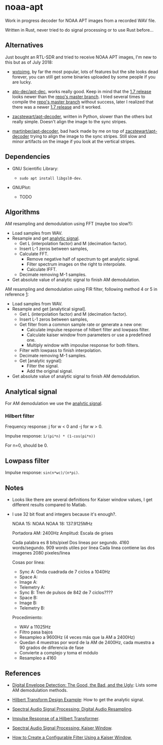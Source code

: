 # noaa-apt

Work in progress decoder for NOAA APT images from a recorded WAV file.

Written in Rust, never tried to do signal processing or to use Rust before...

## Alternatives

Just bought an RTL-SDR and tried to receive NOAA APT images, I'm new to this but
as of July 2018:

- [wxtoimg], by far the most popular, lots of features but the site looks dead
  forever, you can still get some binaries uploaded by some people if you are
  lucky.

- [atp-dec/apt-dec], works really good. Keep in mind that the [1.7 release]
  looks newer than the [repo's master branch]. I tried several times to compile
  the [repo's master branch] without success, later I realized that there was a
  newer [1.7 release] and it worked.

- [zacstewart/apt-decoder], written in Python, slower than the others but really
  simple. Doesn't align the image to the sync stripes.

- [martinber/apt-decoder], bad hack made by me on top of
  [zacstewart/apt-decoder] trying to align the image to the sync stripes. Still
  slow and minor artifacts on the image if you look at the vertical stripes.

[wxtoimg]: http://wxtoimg.com/
[atp-dec/apt-dec]: https://github.com/csete/aptdec
[1.7 release]: https://github.com/csete/aptdec/releases
[repo's master branch]: https://github.com/csete/aptdec
[zacstewart/apt-decoder]: https://github.com/zacstewart/apt-decoder
[martinber/apt-decoder]: https://github.com/martinber/apt-decoder

## Dependencies

- GNU Scientific Library:

  - `sudo apt install libgsl0-dev`.

- GNUPlot:

  - TODO


## Algorithms

AM resampling and demodulation using FFT (maybe too slow?):

- Load samples from WAV.
- Resample and get [analytic signal].
  - Get L (interpolation factor) and M (decimation factor).
  - Insert L-1 zeros between samples,
  - Calculate FFT.
    - Remove negative half of spectrum to get analytic signal.
    - Filter spectrum images on the right to interpolate.
    - Calculate IFFT.
  - Decimate removing M-1 samples.
- Get absolute value of analytic signal to finish AM demodulation.

AM resampling and demodulation using FIR filter, following method 4 or 5 in
reference [1]:

- Load samples from WAV.
- Resample and get [analytical signal].
  - Get L (interpolation factor) and M (decimation factor).
  - Insert L-1 zeros between samples,
  - Get filter from a common sample rate or generate a new one:
    - Calculate impulse response of hilbert filter and lowpass filter.
    - Calculate kaiser window from parameters or use a predefined one.
    - Multiply window with impoulse response for both filters.
  - Filter with lowpass to finish interpolation.
  - Decimate removing M-1 samples.
  - Get [analytic sygnal]:
    - Filter the signal.
    - Add the original signal.
- Get absolute value of analytic signal to finish AM demodulation.


## Analytical signal

For AM demodulation we use the [analytic signal].

### Hilbert filter

Frequency response: j for w < 0 and -j for w > 0.

Impulse response: `1/(pi*n) * (1-cos(pi*n))`

For n=0, should be 0.

## Lowpass filter

Impulse response: `sin(n*wc)/(n*pi)`.

## Notes

- Looks like there are several definitions for Kaiser window values, I get
  different results compared to Matlab.

- I use 32 bit float and integers because it's enough?.

  NOAA 15:
  NOAA 
  NOAA 18: 137.9125MHz

  Portadora AM: 2400Hz
  Amplitud: Escala de grises

  Cada palabra es 8 bits/pixel
  Dos lineas por segundo.
  4160 words/segundo.
  909 words utiles por linea
  Cada linea contiene las dos imagenes
  2080 pixeles/linea

  Cosas por línea:

  - Sync A: Onda cuadrada de 7 ciclos a 1040Hz
  - Space A:
  - Image A:
  - Telemetry A:
  - Sync B: Tren de pulsos de 842 de 7 ciclos????
  - Space B:
  - Image B:
  - Telemetry B:

  Procedimiento:

  - WAV a 11025Hz
  - Filtro pasa bajos
  - Resampleo a 9600Hz (4 veces más que la AM a 2400Hz)
  - Quedan 4 muestras por word de la AM de 2400Hz, cada muestra a 90 grados de
    diferencia de fase
  - Convierte a complejo y toma el módulo
  - Resampleo a 4160

## References

- [Digital Envelope Detection: The Good, the Bad, and the Ugly][1]: Lists some
  AM demodulation methods.

- [Hilbert Transform Design Example][2]: How to get the analytic signal.

- [Spectral Audio Signal Processing: Digital Audio Resampling][3].

- [Impulse Response of a Hilbert Transformer][4].

- [Spectral Audio Signal Processing: Kaiser Window][5].

- [How to Create a Configurable Filter Using a Kaiser Window][6],

[1]: https://www.dsprelated.com/showarticle/938.php
[2]: https://www.dsprelated.com/freebooks/sasp/Hilbert_Transform_Design_Example.html
[3]: https://ccrma.stanford.edu/~jos/resample/
[4]: https://flylib.com/books/en/2.729.1/impulse_response_of_a_hilbert_transformer.html
[5]: https://ccrma.stanford.edu/~jos/sasp/Kaiser_Window.html
[6]: https://tomroelandts.com/articles/how-to-create-a-configurable-filter-using-a-kaiser-window

[analytic signal]: https://en.wikipedia.org/wiki/Analytic_signal
